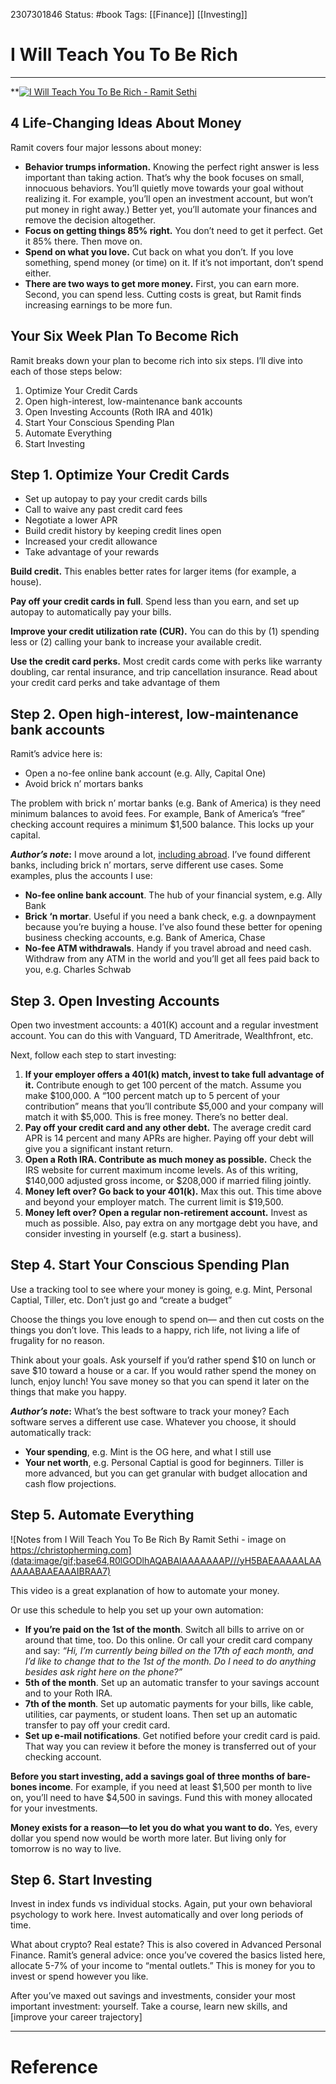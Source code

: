 2307301846
	Status: #book 
		Tags:  [[Finance]] [[Investing]]
# I Will Teach You To Be Rich




---



**[![I Will Teach You To Be Rich - Ramit Sethi](https://christopherming.com/wp-content/uploads/2019/04/I-Will-Teach-You-To-Be-Rich-By-Ramit-Sethi-1.jpg)](https://christopherming.com/wp-content/uploads/2019/04/I-Will-Teach-You-To-Be-Rich-By-Ramit-Sethi-1.jpg)


## 4 Life-Changing Ideas About Money

Ramit covers four major lessons about money:

- **Behavior trumps information.** Knowing the perfect right answer is less important than taking action. That’s why the book focuses on small, innocuous behaviors. You’ll quietly move towards your goal without realizing it. For example, you’ll open an investment account, but won’t put money in right away.) Better yet, you’ll automate your finances and remove the decision altogether.
- **Focus on getting things 85% right.** You don’t need to get it perfect. Get it 85% there. Then move on.
- **Spend on what you love.** Cut back on what you don’t. If you love something, spend money (or time) on it. If it’s not important, don’t spend either.
- **There are two ways to get more money.** First, you can earn more. Second, you can spend less. Cutting costs is great, but Ramit finds increasing earnings to be more fun.


## Your Six Week Plan To Become Rich

Ramit breaks down your plan to become rich into six steps. I’ll dive into each of those steps below:

1. Optimize Your Credit Cards
2. Open high-interest, low-maintenance bank accounts
3. Open Investing Accounts (Roth IRA and 401k)
4. Start Your Conscious Spending Plan
5. Automate Everything
6. Start Investing

## Step 1. Optimize Your Credit Cards

- Set up autopay to pay your credit cards bills
- Call to waive any past credit card fees
- Negotiate a lower APR
- Build credit history by keeping credit lines open
- Increased your credit allowance
- Take advantage of your rewards

**Build credit.** This enables better rates for larger items (for example, a house).

**Pay off your credit cards in full**. Spend less than you earn, and set up autopay to automatically pay your bills.

**Improve your credit utilization rate (CUR).** You can do this by (1) spending less or (2) calling your bank to increase your available credit.

**Use the credit card perks.** Most credit cards come with perks like warranty doubling, car rental insurance, and trip cancellation insurance. Read about your credit card perks and take advantage of them

## **Step 2. Open high-interest, low-maintenance bank accounts**

Ramit’s advice here is:

- Open a no-fee online bank account (e.g. Ally, Capital One)
- Avoid brick n’ mortars banks

The problem with brick n’ mortar banks (e.g. Bank of America) is they need minimum balances to avoid fees. For example, Bank of America’s “free” checking account requires a minimum $1,500 balance. This locks up your capital.

_**Author’s note**_**:** I move around a lot, [including abroad](https://christopherming.com/dublin-move/). I’ve found different banks, including brick n’ mortars, serve different use cases. Some examples, plus the accounts I use:

- **No-fee online bank account**. The hub of your financial system, e.g. Ally Bank
- **Brick ‘n mortar**. Useful if you need a bank check, e.g. a downpayment because you’re buying a house. I’ve also found these better for opening business checking accounts, e.g. Bank of America, Chase
- **No-fee ATM withdrawals**. Handy if you travel abroad and need cash. Withdraw from any ATM in the world and you’ll get all fees paid back to you, e.g. Charles Schwab

## Step 3. Open Investing Accounts

Open two investment accounts: a 401(K) account and a regular investment account. You can do this with Vanguard, TD Ameritrade, Wealthfront, etc.

Next, follow each step to start investing:

1. **If your employer offers a 401(k) match, invest to take full advantage of it.** Contribute enough to get 100 percent of the match. Assume you make $100,000. A “100 percent match up to 5 percent of your contribution” means that you’ll contribute $5,000 and your company will match it with $5,000. This is free money. There’s no better deal.
2. **Pay off your credit card and any other debt.** The average credit card APR is 14 percent and many APRs are higher. Paying off your debt will give you a significant instant return.
3. **Open a Roth IRA. Contribute as much money as possible.** Check the IRS website for current maximum income levels. As of this writing, $140,000 adjusted gross income, or $208,000 if married filing jointly.
4. **Money left over? Go back to your 401(k).** Max this out. This time above and beyond your employer match. The current limit is $19,500.
5. **Money left over? Open a regular non-retirement account.** Invest as much as possible. Also, pay extra on any mortgage debt you have, and consider investing in yourself (e.g. start a business).

## Step 4. Start Your Conscious Spending Plan

Use a tracking tool to see where your money is going, e.g. Mint, Personal Captial, Tiller, etc. Don’t just go and “create a budget”

Choose the things you love enough to spend on— and then cut costs on the things you don’t love. This leads to a happy, rich life, not living a life of frugality for no reason.

Think about your goals. Ask yourself if you’d rather spend $10 on lunch or save $10 toward a house or a car. If you would rather spend the money on lunch, enjoy lunch! You save money so that you can spend it later on the things that make you happy.

_**Author’s note**_**:** What’s the best software to track your money? Each software serves a different use case. Whatever you choose, it should automatically track:

- **Your spending**, e.g. Mint is the OG here, and what I still use
- **Your net worth**, e.g. Personal Captial is good for beginners. Tiller is more advanced, but you can get granular with budget allocation and cash flow projections.

## Step 5. Automate Everything

![Notes from I Will Teach You To Be Rich By Ramit Sethi - image on https://christopherming.com](data:image/gif;base64,R0lGODlhAQABAIAAAAAAAP///yH5BAEAAAAALAAAAAABAAEAAAIBRAA7)

This video is a great explanation of how to automate your money.

Or use this schedule to help you set up your own automation:

- **If you’re paid on the 1st of the month**. Switch all bills to arrive on or around that time, too. Do this online. Or call your credit card company and say: _“Hi, I’m currently being billed on the 17th of each month, and I’d like to change that to the 1st of the month. Do I need to do anything besides ask right here on the phone?”_
- **5th of the month**. Set up an automatic transfer to your savings account and to your Roth IRA.
- **7th of the month**. Set up automatic payments for your bills, like cable, utilities, car payments, or student loans. Then set up an automatic transfer to pay off your credit card.
- **Set up e-mail notifications**. Get notified before your credit card is paid. That way you can review it before the money is transferred out of your checking account.

**Before you start investing, add a savings goal of three months of bare-bones income**. For example, if you need at least $1,500 per month to live on, you’ll need to have $4,500 in savings. Fund this with money allocated for your investments.

**Money exists for a reason—to let you do what you want to do.** Yes, every dollar you spend now would be worth more later. But living only for tomorrow is no way to live.

## Step 6. Start Investing

Invest in index funds vs individual stocks. Again, put your own behavioral psychology to work here. Invest automatically and over long periods of time.

What about crypto? Real estate? This is also covered in Advanced Personal Finance. Ramit’s general advice: once you’ve covered the basics listed here, allocate 5-7% of your income to “mental outlets.” This is money for you to invest or spend however you like.

After you’ve maxed out savings and investments, consider your most important investment: yourself. Take a course, learn new skills, and [improve your career trajectory]

---
# Reference